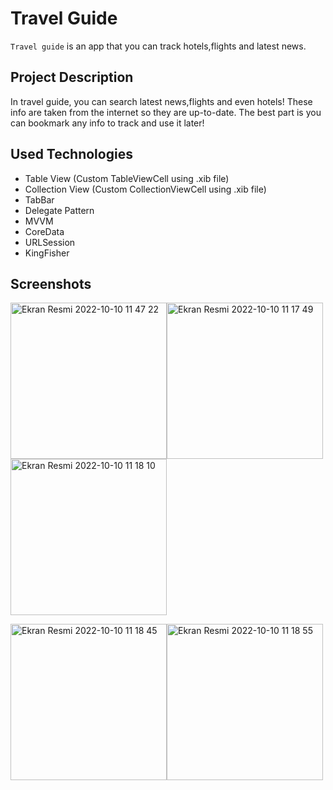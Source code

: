 
# Travel Guide

`Travel guide` is an app that you can track hotels,flights and latest news.

## Project Description

In travel guide, you can search latest news,flights and even hotels! These info are taken from the internet so they are up-to-date. The best part is you can bookmark any info to track and use it later!


## Used Technologies

- Table View (Custom TableViewCell using .xib file)
- Collection View (Custom CollectionViewCell using .xib file)
- TabBar
- Delegate Pattern
- MVVM
- CoreData
- URLSession
- KingFisher

## Screenshots
<img width="250" alt="Ekran Resmi 2022-10-10 11 47 22" src="https://user-images.githubusercontent.com/76966943/194829146-26101a8d-7648-4724-8b63-969113f7c683.png"><img width="250" alt="Ekran Resmi 2022-10-10 11 17 49" src="https://user-images.githubusercontent.com/76966943/194828853-56b6b039-4e02-4a75-b296-623502d6abf2.png"><img width="250" alt="Ekran Resmi 2022-10-10 11 18 10" src="https://user-images.githubusercontent.com/76966943/194827906-9ab05239-d10c-4b56-b901-da580cfdcc1b.png">

<img width="250" alt="Ekran Resmi 2022-10-10 11 18 45" src="https://user-images.githubusercontent.com/76966943/194828382-c6f04020-e468-4b5e-9f32-1142f2476638.png"><img width="250" alt="Ekran Resmi 2022-10-10 11 18 55" src="https://user-images.githubusercontent.com/76966943/194828469-1538d521-cfc4-43fe-acdf-73345ea846c2.png">

